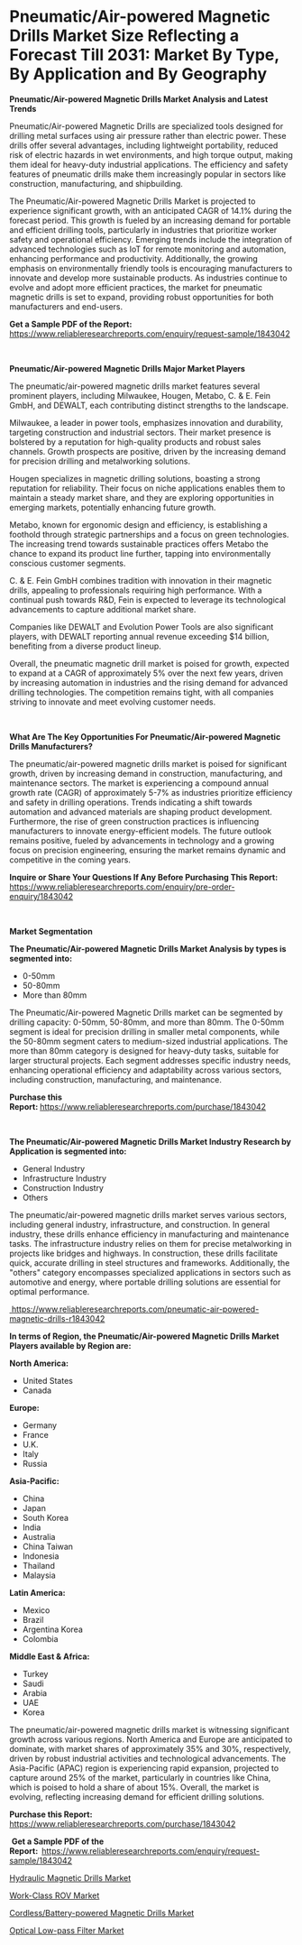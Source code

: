 <p><h1>Pneumatic/Air-powered Magnetic Drills Market Size Reflecting a Forecast Till 2031: Market By Type, By Application and By Geography</h1></p><p><strong>Pneumatic/Air-powered Magnetic Drills Market Analysis and Latest Trends</strong></p>
<p><p>Pneumatic/Air-powered Magnetic Drills are specialized tools designed for drilling metal surfaces using air pressure rather than electric power. These drills offer several advantages, including lightweight portability, reduced risk of electric hazards in wet environments, and high torque output, making them ideal for heavy-duty industrial applications. The efficiency and safety features of pneumatic drills make them increasingly popular in sectors like construction, manufacturing, and shipbuilding.</p><p>The Pneumatic/Air-powered Magnetic Drills Market is projected to experience significant growth, with an anticipated CAGR of 14.1% during the forecast period. This growth is fueled by an increasing demand for portable and efficient drilling tools, particularly in industries that prioritize worker safety and operational efficiency. Emerging trends include the integration of advanced technologies such as IoT for remote monitoring and automation, enhancing performance and productivity. Additionally, the growing emphasis on environmentally friendly tools is encouraging manufacturers to innovate and develop more sustainable products. As industries continue to evolve and adopt more efficient practices, the market for pneumatic magnetic drills is set to expand, providing robust opportunities for both manufacturers and end-users.</p></p>
<p><strong>Get a Sample PDF of the Report:&nbsp;</strong> <a href="https://www.reliableresearchreports.com/enquiry/request-sample/1843042?utm_campaign=102&utm_medium=2&utm_source=Github&utm_content=ia&utm_term=01012025&utm_id=pneumaticair-powered-magnetic-drills">https://www.reliableresearchreports.com/enquiry/request-sample/1843042</a></p>
<p>&nbsp;</p>
<p><strong>Pneumatic/Air-powered Magnetic Drills Major Market Players</strong></p>
<p><p>The pneumatic/air-powered magnetic drills market features several prominent players, including Milwaukee, Hougen, Metabo, C. & E. Fein GmbH, and DEWALT, each contributing distinct strengths to the landscape. </p><p>Milwaukee, a leader in power tools, emphasizes innovation and durability, targeting construction and industrial sectors. Their market presence is bolstered by a reputation for high-quality products and robust sales channels. Growth prospects are positive, driven by the increasing demand for precision drilling and metalworking solutions.</p><p>Hougen specializes in magnetic drilling solutions, boasting a strong reputation for reliability. Their focus on niche applications enables them to maintain a steady market share, and they are exploring opportunities in emerging markets, potentially enhancing future growth.</p><p>Metabo, known for ergonomic design and efficiency, is establishing a foothold through strategic partnerships and a focus on green technologies. The increasing trend towards sustainable practices offers Metabo the chance to expand its product line further, tapping into environmentally conscious customer segments.</p><p>C. & E. Fein GmbH combines tradition with innovation in their magnetic drills, appealing to professionals requiring high performance. With a continual push towards R&D, Fein is expected to leverage its technological advancements to capture additional market share.</p><p>Companies like DEWALT and Evolution Power Tools are also significant players, with DEWALT reporting annual revenue exceeding $14 billion, benefiting from a diverse product lineup. </p><p>Overall, the pneumatic magnetic drill market is poised for growth, expected to expand at a CAGR of approximately 5% over the next few years, driven by increasing automation in industries and the rising demand for advanced drilling technologies. The competition remains tight, with all companies striving to innovate and meet evolving customer needs.</p></p>
<p>&nbsp;</p>
<p><strong>What Are The Key Opportunities For Pneumatic/Air-powered Magnetic Drills Manufacturers?</strong></p>
<p><p>The pneumatic/air-powered magnetic drills market is poised for significant growth, driven by increasing demand in construction, manufacturing, and maintenance sectors. The market is experiencing a compound annual growth rate (CAGR) of approximately 5-7% as industries prioritize efficiency and safety in drilling operations. Trends indicating a shift towards automation and advanced materials are shaping product development. Furthermore, the rise of green construction practices is influencing manufacturers to innovate energy-efficient models. The future outlook remains positive, fueled by advancements in technology and a growing focus on precision engineering, ensuring the market remains dynamic and competitive in the coming years.</p></p>
<p><strong>Inquire or Share Your Questions If Any Before Purchasing This Report:</strong> <a href="https://www.reliableresearchreports.com/enquiry/pre-order-enquiry/1843042?utm_campaign=102&utm_medium=2&utm_source=Github&utm_content=ia&utm_term=01012025&utm_id=pneumaticair-powered-magnetic-drills">https://www.reliableresearchreports.com/enquiry/pre-order-enquiry/1843042</a></p>
<p>&nbsp;</p>
<p><strong>Market Segmentation</strong></p>
<p><strong>The Pneumatic/Air-powered Magnetic Drills Market Analysis by types is segmented into:</strong></p>
<p><ul><li>0-50mm</li><li>50-80mm</li><li>More than 80mm</li></ul></p>
<p><p>The Pneumatic/Air-powered Magnetic Drills market can be segmented by drilling capacity: 0-50mm, 50-80mm, and more than 80mm. The 0-50mm segment is ideal for precision drilling in smaller metal components, while the 50-80mm segment caters to medium-sized industrial applications. The more than 80mm category is designed for heavy-duty tasks, suitable for larger structural projects. Each segment addresses specific industry needs, enhancing operational efficiency and adaptability across various sectors, including construction, manufacturing, and maintenance.</p></p>
<p><strong>Purchase this Report:&nbsp;</strong><a href="https://www.reliableresearchreports.com/purchase/1843042?utm_campaign=102&utm_medium=2&utm_source=Github&utm_content=ia&utm_term=01012025&utm_id=pneumaticair-powered-magnetic-drills">https://www.reliableresearchreports.com/purchase/1843042</a></p>
<p>&nbsp;</p>
<p><strong>The Pneumatic/Air-powered Magnetic Drills Market Industry Research by Application is segmented into:</strong></p>
<p><ul><li>General Industry</li><li>Infrastructure Industry</li><li>Construction Industry</li><li>Others</li></ul></p>
<p><p>The pneumatic/air-powered magnetic drills market serves various sectors, including general industry, infrastructure, and construction. In general industry, these drills enhance efficiency in manufacturing and maintenance tasks. The infrastructure industry relies on them for precise metalworking in projects like bridges and highways. In construction, these drills facilitate quick, accurate drilling in steel structures and frameworks. Additionally, the "others" category encompasses specialized applications in sectors such as automotive and energy, where portable drilling solutions are essential for optimal performance.</p></p>
<p><a href="https://www.reliableresearchreports.com/pneumatic-air-powered-magnetic-drills-r1843042?utm_campaign=102&utm_medium=2&utm_source=Github&utm_content=ia&utm_term=01012025&utm_id=pneumaticair-powered-magnetic-drills">&nbsp;https://www.reliableresearchreports.com/pneumatic-air-powered-magnetic-drills-r1843042</a></p>
<p><strong>In terms of Region, the Pneumatic/Air-powered Magnetic Drills Market Players available by Region are:</strong></p>
<p>
    <p> <strong> North America: </strong>
        <ul>
            <li>United States</li>
            <li>Canada</li>
        </ul>
        </p> 
    <p> <strong> Europe: </strong>
        <ul>
            <li>Germany</li>
            <li>France</li>
            <li>U.K.</li>
            <li>Italy</li>
            <li>Russia</li>
        </ul>
        </p> 
    <p> <strong> Asia-Pacific: </strong>
        <ul>
            <li>China</li>
            <li>Japan</li>
            <li>South Korea</li>
            <li>India</li>
            <li>Australia</li>
            <li>China Taiwan</li>
            <li>Indonesia</li>
            <li>Thailand</li>
            <li>Malaysia</li>
        </ul>
        </p> 
    <p> <strong> Latin America: </strong>
        <ul>
            <li>Mexico</li>
            <li>Brazil</li>
            <li>Argentina Korea</li>
            <li>Colombia</li>
        </ul>
        </p> 
    <p> <strong> Middle East & Africa: </strong>
        <ul>
            <li>Turkey</li>
            <li>Saudi</li>
            <li>Arabia</li>
            <li>UAE</li>
            <li>Korea</li>
        </ul>
    </p>
    </p>
<p><p>The pneumatic/air-powered magnetic drills market is witnessing significant growth across various regions. North America and Europe are anticipated to dominate, with market shares of approximately 35% and 30%, respectively, driven by robust industrial activities and technological advancements. The Asia-Pacific (APAC) region is experiencing rapid expansion, projected to capture around 25% of the market, particularly in countries like China, which is poised to hold a share of about 15%. Overall, the market is evolving, reflecting increasing demand for efficient drilling solutions.</p></p>
<p><strong>Purchase this Report: </strong><a href="https://www.reliableresearchreports.com/purchase/1843042?utm_campaign=102&utm_medium=2&utm_source=Github&utm_content=ia&utm_term=01012025&utm_id=pneumaticair-powered-magnetic-drills">https://www.reliableresearchreports.com/purchase/1843042</a></p>
<p>&nbsp;<strong>Get a Sample PDF of the Report:&nbsp;&nbsp;</strong><a href="https://www.reliableresearchreports.com/enquiry/request-sample/1843042?utm_campaign=102&utm_medium=2&utm_source=Github&utm_content=ia&utm_term=01012025&utm_id=pneumaticair-powered-magnetic-drills">https://www.reliableresearchreports.com/enquiry/request-sample/1843042</a></p>
<p><strong></strong></p>
<p><p><a href="https://github.com/pearlinewhite4692/Market-Research-Report-List-1/blob/main/hydraulic-magnetic-drills-market.md?utm_campaign=102&utm_medium=2&utm_source=Github&utm_content=ia&utm_term=01012025&utm_id=pneumaticair-powered-magnetic-drills">Hydraulic Magnetic Drills Market</a></p><p><a href="https://github.com/FlorianWolf90/Market-Research-Report-List-1/blob/main/work-class-rov-market.md?utm_campaign=102&utm_medium=2&utm_source=Github&utm_content=ia&utm_term=01012025&utm_id=pneumaticair-powered-magnetic-drills">Work-Class ROV Market</a></p><p><a href="https://github.com/hillsmyung726/Market-Research-Report-List-1/blob/main/cordlessbattery-powered-magnetic-drills-market.md?utm_campaign=102&utm_medium=2&utm_source=Github&utm_content=ia&utm_term=01012025&utm_id=pneumaticair-powered-magnetic-drills">Cordless/Battery-powered Magnetic Drills Market</a></p><p><a href="https://github.com/NargisHussain75/Market-Research-Report-List-1/blob/main/optical-low-pass-filter-market.md?utm_campaign=102&utm_medium=2&utm_source=Github&utm_content=ia&utm_term=01012025&utm_id=pneumaticair-powered-magnetic-drills">Optical Low-pass Filter Market</a></p></p>